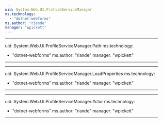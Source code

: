 ```yaml
---
uid: System.Web.UI.ProfileServiceManager
ms.technology: 
  - "dotnet-webforms"
ms.author: "riande"
manager: "wpickett"
---
```


---
uid: System.Web.UI.ProfileServiceManager.Path
ms.technology: 
  - "dotnet-webforms"
ms.author: "riande"
manager: "wpickett"
---

---
uid: System.Web.UI.ProfileServiceManager.LoadProperties
ms.technology: 
  - "dotnet-webforms"
ms.author: "riande"
manager: "wpickett"
---

---
uid: System.Web.UI.ProfileServiceManager.#ctor
ms.technology: 
  - "dotnet-webforms"
ms.author: "riande"
manager: "wpickett"
---
